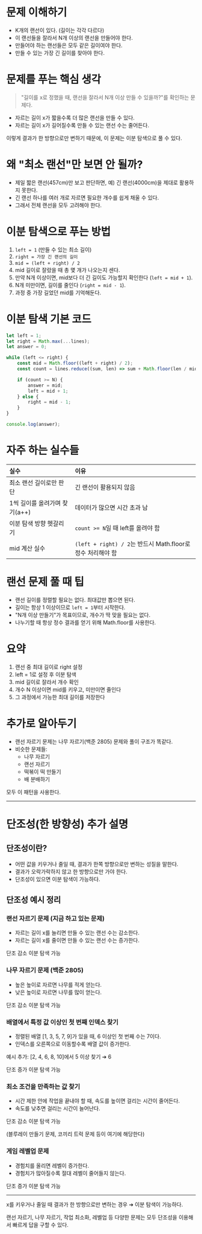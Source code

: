 # 문제 이해하기

- K개의 랜선이 있다. (길이는 각각 다르다)
- 이 랜선들을 잘라서 N개 이상의 랜선을 만들어야 한다.
- 만들어야 하는 랜선들은 모두 같은 길이여야 한다.
- 만들 수 있는 가장 긴 길이를 찾아야 한다.


# 문제를 푸는 핵심 생각

> "길이를 x로 정했을 때, 랜선을 잘라서 N개 이상 만들 수 있을까?"를 확인하는 문제다.

- 자르는 길이 x가 짧을수록 더 많은 랜선을 만들 수 있다.
- 자르는 길이 x가 길어질수록 만들 수 있는 랜선 수는 줄어든다.

이렇게 결과가 한 방향으로만 변하기 때문에, 이 문제는 이분 탐색으로 풀 수 있다.


# 왜 "최소 랜선"만 보면 안 될까?

- 제일 짧은 랜선(457cm)만 보고 판단하면, 예) 긴 랜선(4000cm)을 제대로 활용하지 못한다.
- 긴 랜선 하나를 여러 개로 자르면 필요한 개수를 쉽게 채울 수 있다.
- 그래서 전체 랜선을 모두 고려해야 한다.


# 이분 탐색으로 푸는 방법

1. `left = 1` (만들 수 있는 최소 길이)
2. `right = 가장 긴 랜선의 길이`
3. `mid = (left + right) / 2`
4. mid 길이로 잘랐을 때 총 몇 개가 나오는지 센다.
5. 만약 N개 이상이면, mid보다 더 긴 길이도 가능할지 확인한다 (`left = mid + 1`).
6. N개 미만이면, 길이를 줄인다 (`right = mid - 1`).
7. 과정 중 가장 길었던 mid를 기억해둔다.


# 이분 탐색 기본 코드

```typescript
let left = 1;
let right = Math.max(...lines);
let answer = 0;

while (left <= right) {
    const mid = Math.floor((left + right) / 2);
    const count = lines.reduce((sum, len) => sum + Math.floor(len / mid), 0);

    if (count >= N) {
        answer = mid;
        left = mid + 1;
    } else {
        right = mid - 1;
    }
}

console.log(answer);
```


# 자주 하는 실수들

| 실수 | 이유 |
|:--|:--|
| 최소 랜선 길이로만 판단 | 긴 랜선이 활용되지 않음 |
| 1씩 길이를 올려가며 찾기(a++) | 데이터가 많으면 시간 초과 남 |
| 이분 탐색 방향 헷갈리기 | `count >= N`일 때 left를 올려야 함 |
| mid 계산 실수 | `(left + right) / 2`는 반드시 Math.floor로 정수 처리해야 함 |


# 랜선 문제 풀 때 팁

- 랜선 길이를 정렬할 필요는 없다. 최대값만 뽑으면 된다.
- 길이는 항상 1 이상이므로 `left = 1`부터 시작한다.
- "N개 이상 만들기"가 목표이므로, 개수가 딱 맞을 필요는 없다.
- 나누기할 때 항상 정수 결과를 얻기 위해 Math.floor를 사용한다.


# 요약

1. 랜선 중 최대 길이로 right 설정
2. left = 1로 설정 후 이분 탐색
3. mid 길이로 잘라서 개수 확인
4. 개수 N 이상이면 mid를 키우고, 미만이면 줄인다
5. 그 과정에서 가능한 최대 길이를 저장한다


# 추가로 알아두기

- 랜선 자르기 문제는 나무 자르기(백준 2805) 문제와 풀이 구조가 똑같다.
- 비슷한 문제들:
  - 나무 자르기
  - 랜선 자르기
  - 떡볶이 떡 만들기
  - 배 분배하기

모두 이 패턴을 사용한다.


---

# 단조성(한 방향성) 추가 설명

## 단조성이란?

- 어떤 값을 키우거나 줄일 때, 결과가 한쪽 방향으로만 변하는 성질을 말한다.
- 결과가 오락가락하지 않고 한 방향으로만 가야 한다.
- 단조성이 있으면 이분 탐색이 가능하다.


## 단조성 예시 정리

### 랜선 자르기 문제 (지금 하고 있는 문제)
- 자르는 길이 x를 늘리면 만들 수 있는 랜선 수는 감소한다.
- 자르는 길이 x를 줄이면 만들 수 있는 랜선 수는 증가한다.

단조 감소
이분 탐색 가능


### 나무 자르기 문제 (백준 2805)
- 높은 높이로 자르면 나무를 적게 얻는다.
- 낮은 높이로 자르면 나무를 많이 얻는다.

단조 감소
이분 탐색 가능


### 배열에서 특정 값 이상인 첫 번째 인덱스 찾기
- 정렬된 배열 [1, 3, 5, 7, 9]가 있을 때, 6 이상인 첫 번째 수는 7이다.
- 인덱스를 오른쪽으로 이동할수록 배열 값이 증가한다.

예시 추가: [2, 4, 6, 8, 10]에서 5 이상 찾기 ➔ 6

단조 증가
이분 탐색 가능


### 최소 조건을 만족하는 값 찾기
- 시간 제한 안에 작업을 끝내야 할 때, 속도를 높이면 걸리는 시간이 줄어든다.
- 속도를 낮추면 걸리는 시간이 늘어난다.

단조 감소
이분 탐색 가능

(블루레이 만들기 문제, 코끼리 트럭 문제 등이 여기에 해당한다)


### 게임 레벨업 문제
- 경험치를 올리면 레벨이 증가한다.
- 경험치가 많아질수록 절대 레벨이 줄어들지 않는다.

단조 증가
이분 탐색 가능


---

x를 키우거나 줄일 때 결과가 한 방향으로만 변하는 경우 ➔ 이분 탐색이 가능하다.

랜선 자르기, 나무 자르기, 작업 최소화, 레벨업 등 다양한 문제는 모두 단조성을 이용해서 빠르게 답을 구할 수 있다.

